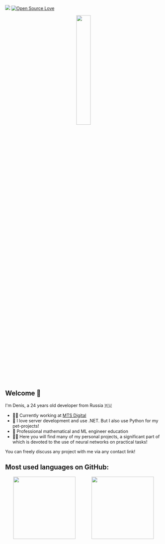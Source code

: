 ![](https://komarev.com/ghpvc/?username=brasd99&color=46ae8f)
[![Open Source Love](https://badges.frapsoft.com/os/v2/open-source.svg?v=103)](https://github.com/ellerbrock/open-source-badges/)

<p align="center">
  <img src="https://i.ibb.co/3zzHnYL/cat.png" width="30%" height="auto" />
</p>

## Welcome 👋
I'm Denis, a 24 years old developer from Russia 🇷🇺

- 👨‍💻 Currently working at [MTS Digital](https://mts-digital.ru/)
- 💼 I love server development and use .NET. But I also use Python for my pet-projects!
- 🏫 Professional mathematical and ML engineer education
- 👨‍🏫 Here you will find many of my personal projects, a significant part of which is devoted to the use of neural networks on practical tasks!

You can freely discuss any project with me via any contact link!

## Most used languages on GitHub:

<div style="display: grid; grid-template-columns: repeat(auto-fit, minmax(200px, 1fr)); justify-items: center;">
  <img height="200" src="https://github-readme-stats.vercel.app/api/top-langs/?username=brasd99&layout=compact&theme=transparent&langs_count=10&hide_border=true&hide=jupyter%20notebook" />
  <img height="200" src="https://github-readme-stats.vercel.app/api?username=brasd99&show_icons=true&theme=transparent&hide_border=true" />
</div>


